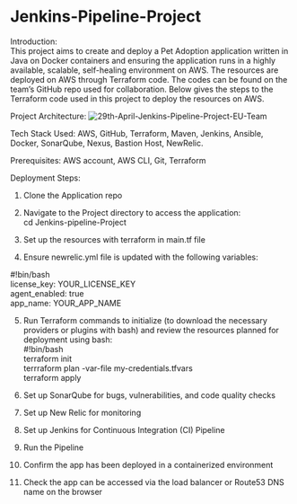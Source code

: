 # Jenkins-Pipeline-Project

Introduction:  
This project aims to create and deploy a Pet Adoption application written in Java on Docker containers and ensuring the application runs in a highly available, scalable, self-healing environment on AWS. The resources are deployed on AWS through Terraform code. The codes can be found on the team’s GitHub repo used for collaboration. Below gives the steps to the Terraform code used in this project to deploy the resources on AWS.

Project Architecture:
![29th-April-Jenkins-Pipeline-Project-EU-Team](https://github.com/nicmboso/29th-april-jenkins-pipeline-project/assets/160390032/6bca85c0-b7e2-41ce-a2a5-4699ed799ef8)

Tech Stack Used:
AWS, GitHub, Terraform, Maven, Jenkins, Ansible, Docker, SonarQube, Nexus, Bastion Host, NewRelic.

Prerequisites:
AWS account, AWS CLI, Git, Terraform

Deployment Steps:
1. Clone the Application repo

2. Navigate to the Project directory to access the application:  
cd Jenkins-pipeline-Project

3. Set up the resources with terraform in main.tf file
   
4. Ensure newrelic.yml file is updated with the following variables:

#!bin/bash  
license_key: YOUR_LICENSE_KEY  
agent_enabled: true  
app_name: YOUR_APP_NAME  

5. Run Terraform commands to initialize (to download the necessary providers or plugins with bash) and review the resources planned for deployment using bash:  
#!bin/bash  
terraform init  
terrraform plan -var-file my-credentials.tfvars  
terraform apply  

6. Set up SonarQube for bugs, vulnerabilities, and code quality checks

7. Set up New Relic for monitoring

8. Set up Jenkins for Continuous Integration (CI) Pipeline

9. Run the Pipeline

10. Confirm the app has been deployed in a containerized environment

11. Check the app can be accessed via the load balancer or Route53 DNS name on the browser
